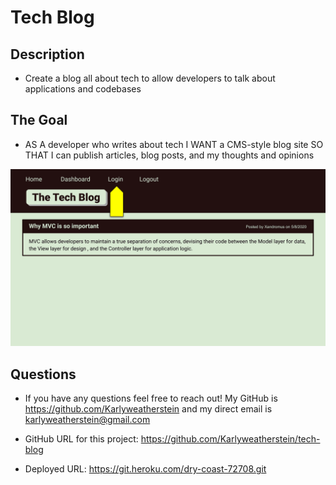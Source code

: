 # Tech Blog

## Description

- Create a blog all about tech to allow developers to talk about applications and codebases

## The Goal

- AS A developer who writes about tech
  I WANT a CMS-style blog site
  SO THAT I can publish articles, blog posts, and my thoughts and opinions

![Mockup](/public/images/tech-blog-mockup.jpg)

## Questions

- If you have any questions feel free to reach out! My GitHub is https://github.com/Karlyweatherstein and my direct email is karlyweatherstein@gmail.com

- GitHub URL for this project: https://github.com/Karlyweatherstein/tech-blog

- Deployed URL: https://git.heroku.com/dry-coast-72708.git
